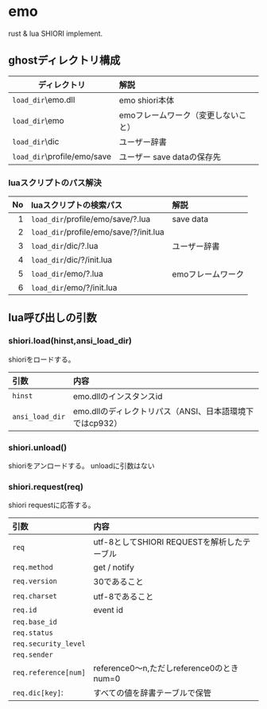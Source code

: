 # emo

rust &amp; lua SHIORI implement.


## ghostディレクトリ構成
|ディレクトリ                |解説                                |
|----------------------------|:-----------------------------------|
|`load_dir`\emo.dll          |emo shiori本体                      |
|`load_dir`\emo              |emoフレームワーク（変更しないこと） |
|`load_dir`\dic              |ユーザー辞書                        |
|`load_dir`\profile/emo/save |ユーザー save dataの保存先          |

### luaスクリプトのパス解決
|No|luaスクリプトの検索パス                |解説              |
|-:|:--------------------------------------|:-----------------|
| 1|`load_dir`/profile/emo/save/?.lua      |save data         |
| 2|`load_dir`/profile/emo/save/?/init.lua |                  |
| 3|`load_dir`/dic/?.lua                   |ユーザー辞書      |
| 4|`load_dir`/dic/?/init.lua              |                  |
| 5|`load_dir`/emo/?.lua                   |emoフレームワーク |
| 6|`load_dir`/emo/?/init.lua              |                  |

## lua呼び出しの引数

### shiori.load(hinst,ansi_load_dir)
shioriをロードする。

|引数            |内容                                                     |
|:---------------|:--------------------------------------------------------|
|`hinst`         |emo.dllのインスタンスid                                  |
|`ansi_load_dir` |emo.dllのディレクトリパス（ANSI、日本語環境下ではcp932） |


### shiori.unload()
shioriをアンロードする。
unloadに引数はない

### shiori.request(req)
shiori requestに応答する。

|引数                 |内容                                        |
|:--------------------|:-------------------------------------------|
|`req`                |utf-8としてSHIORI REQUESTを解析したテーブル |
|`req.method`         |get / notify                                |
|`req.version`        |30であること                                |
|`req.charset`        |utf-8であること                             |
|`req.id`             |event id                                    |
|`req.base_id`        |                                            |
|`req.status`         |                                            |
|`req.security_level` |                                            |
|`req.sender`         |                                            |
|`req.reference[num]` |reference0～n,ただしreference0のときnum=0   |
|`req.dic[key]`:      |すべての値を辞書テーブルで保管              |

